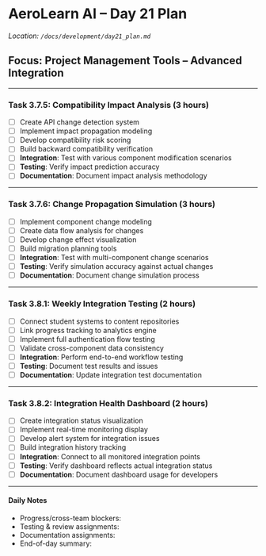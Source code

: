 # AeroLearn AI – Day 21 Plan
*Location: `/docs/development/day21_plan.md`*

## Focus: Project Management Tools – Advanced Integration

---

### Task 3.7.5: Compatibility Impact Analysis (3 hours)
- [ ] Create API change detection system
- [ ] Implement impact propagation modeling
- [ ] Develop compatibility risk scoring
- [ ] Build backward compatibility verification
- [ ] **Integration**: Test with various component modification scenarios
- [ ] **Testing**: Verify impact prediction accuracy
- [ ] **Documentation**: Document impact analysis methodology

---

### Task 3.7.6: Change Propagation Simulation (3 hours)
- [ ] Implement component change modeling
- [ ] Create data flow analysis for changes
- [ ] Develop change effect visualization
- [ ] Build migration planning tools
- [ ] **Integration**: Test with multi-component change scenarios
- [ ] **Testing**: Verify simulation accuracy against actual changes
- [ ] **Documentation**: Document change simulation process

---

### Task 3.8.1: Weekly Integration Testing (2 hours)
- [ ] Connect student systems to content repositories
- [ ] Link progress tracking to analytics engine
- [ ] Implement full authentication flow testing
- [ ] Validate cross-component data consistency
- [ ] **Integration**: Perform end-to-end workflow testing
- [ ] **Testing**: Document test results and issues
- [ ] **Documentation**: Update integration test documentation

---

### Task 3.8.2: Integration Health Dashboard (2 hours)
- [ ] Create integration status visualization
- [ ] Implement real-time monitoring display
- [ ] Develop alert system for integration issues
- [ ] Build integration history tracking
- [ ] **Integration**: Connect to all monitored integration points
- [ ] **Testing**: Verify dashboard reflects actual integration status
- [ ] **Documentation**: Document dashboard usage for developers

---

#### Daily Notes
- Progress/cross-team blockers:
- Testing & review assignments:
- Documentation assignments:
- End-of-day summary: